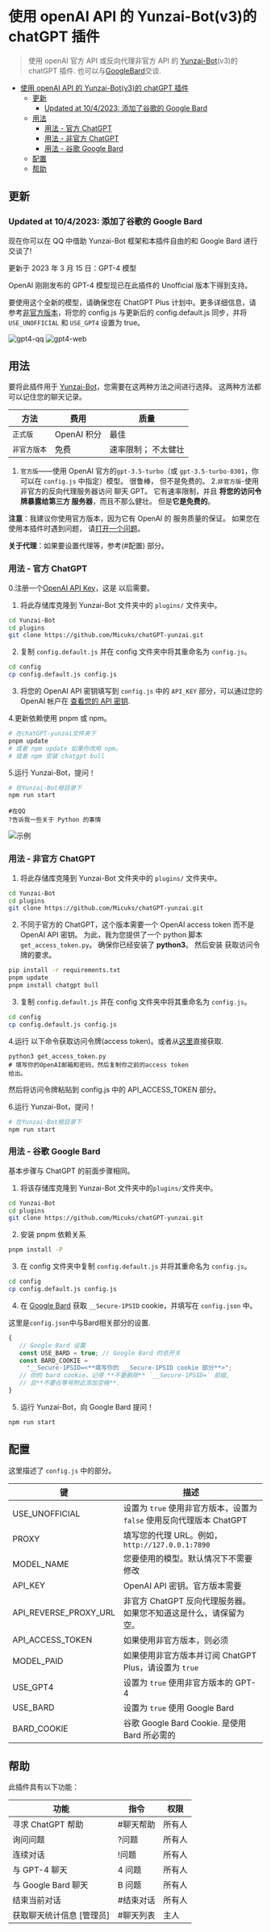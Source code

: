 # 使用 openAI API 的 Yunzai-Bot(v3)的 chatGPT 插件

> 使用 openAI 官方 API 或反向代理非官方 API 的
> [Yunzai-Bot](https://gitee.com/yoimiya-kokomi/Yunzai-Bot)(v3)的 chatGPT 插件. 也可以与[GoogleBard](bard.google.com)交谈.

- [使用 openAI API 的 Yunzai-Bot(v3)的 chatGPT 插件](#使用-openai-api-的-yunzai-botv3的-chatgpt-插件)
  - [更新](#更新)
    - [Updated at 10/4/2023: 添加了谷歌的 Google Bard](#updated-at-1042023-添加了谷歌的-google-bard)
  - [用法](#用法)
    - [用法 - 官方 ChatGPT](#用法---官方-chatgpt)
    - [用法 - 非官方 ChatGPT](#用法---非官方-chatgpt)
    - [用法 - 谷歌 Google Bard](#用法---谷歌-google-bard)
  - [配置](#配置)
  - [帮助](#帮助)

## 更新

### Updated at 10/4/2023: 添加了谷歌的 Google Bard

现在你可以在 QQ 中借助 Yunzai-Bot 框架和本插件自由的和 Google Bard 进行交谈了!

更新于 2023 年 3 月 15 日：GPT-4 模型

OpenAI 刚刚发布的 GPT-4 模型现已在此插件的 Unofficial 版本下得到支持。

要使用这个全新的模型，请确保您在 ChatGPT Plus 计划中。更多详细信息，请参考[非官方版本](#用法---非官方-chatgpt)，将您的 config.js 与更新后的 config.default.js 同步，并将 `USE_UNOFFICIAL` 和 `USE_GPT4` 设置为 true。

![gpt4-qq](docs/gpt4-qq.png)
![gpt4-web](docs/gpt4-web.png)

## 用法

要将此插件用于 [Yunzai-Bot](https://gitee.com/yoimiya-kokomi/Yunzai-Bot)，您需要在这两种方法之间进行选择。
这两种方法都可以记住您的聊天记录。

| 方法         | 费用        | 质量                |
| ------------ | ----------- | ------------------- |
| `正式版`     | OpenAI 积分 | 最佳                |
| `非官方版本` | 免费        | 速率限制； 不太健壮 |

1. `官方版`——使用 OpenAI 官方的`gpt-3.5-turbo`（或
   `gpt-3.5-turbo-0301`，你可以在 `config.js` 中指定）模型。 很鲁棒，
   但不是免费的。 2.`非官方版`-使用非官方的反向代理服务器访问
   聊天 GPT。 它有速率限制，并且 **将您的访问令牌暴露给第三方
   服务器**，而且不那么健壮。 但是**它是免费的**。

**注意**：我建议你使用官方版本，因为它有 OpenAI 的
服务质量的保证。 如果您在使用本插件时遇到问题，
请[打开一个问题](https://github.com/Micuks/chatGPT-yunzai/issues)。

**关于代理**：如果要设置代理等，参考(#配置)
部分。

### 用法 - 官方 ChatGPT

0.注册一个[OpenAI API Key](https://platform.openai.com/overview)，这是
以后需要。

1. 将此存储库克隆到 Yunzai-Bot 文件夹中的 `plugins/` 文件夹中。

```bash
cd Yunzai-Bot
cd plugins
git clone https://github.com/Micuks/chatGPT-yunzai.git
```

2. 复制 `config.default.js` 并在 config 文件夹中将其重命名为 `config.js`。

```bash
cd config
cp config.default.js config.js
```

3. 将您的 OpenAI API 密钥填写到 `config.js` 中的 `API_KEY` 部分，可以通过您的 OpenAI 帐户在 [查看您的 API 密钥](https://platform.openai.com/account/api-keys).

4.更新依赖使用 pnpm 或 npm。

```bash
# 在chatGPT-yunzai文件夹下
pnpm update
# 或者 npm update 如果你改用 npm。
# 或者 npm 安装 chatgpt bull
```

5.运行 Yunzai-Bot，提问！

```bash
# 在Yunzai-Bot根目录下
npm run start
```

```
#在QQ
?告诉我一些关于 Python 的事情
```

![示例](./docs/example.png)

### 用法 - 非官方 ChatGPT

1. 将此存储库克隆到 Yunzai-Bot 文件夹中的 `plugins/` 文件夹中。

```bash
cd Yunzai-Bot
cd plugins
git clone https://github.com/Micuks/chatGPT-yunzai.git
```

2. 不同于官方的 ChatGPT，这个版本需要一个 OpenAI access token
   而不是 OpenAI API 密钥。 为此，我为您提供了一个 python 脚本
   `get_access_token.py`。 确保你已经安装了 **python3**。 然后安装
   获取访问令牌的要求。

```bash
pip install -r requirements.txt
pnpm update
pnpm install chatgpt bull
```

3. 复制 `config.default.js` 并在 config 文件夹中将其重命名为 `config.js`。

```bash
cd config
cp config.default.js config.js
```

4.运行
以下命令获取访问令牌(access token)。或者从[这里](https://chat.openai.com/api/auth/session)直接获取.

```config
python3 get_access_token.py
# 填写你的OpenAI邮箱和密码，然后复制你之前的access token
给出。
```

然后将访问令牌粘贴到 config.js 中的 API_ACCESS_TOKEN 部分。

6.运行 Yunzai-Bot，提问！

```bash
# 在Yunzai-Bot根目录下
npm run start
```

### 用法 - 谷歌 Google Bard

基本步骤与 ChatGPT 的前面步骤相同。

1. 将该存储库克隆到 Yunzai-Bot 文件夹中的`plugins/`文件夹中。

```bash
cd Yunzai-Bot
cd plugins
git clone https://github.com/Micuks/chatGPT-yunzai.git
```

2. 安装 pnpm 依赖关系

```bash
pnpm install -P
```

3. 在 config 文件夹中复制 `config.default.js` 并将其重命名为 `config.js`。

```bash
cd config
cp config.default.js config.js
```

4. 在 [Google Bard](bard.google.com) 获取 `__Secure-1PSID` cookie，并填写在
   `config.json` 中。


这里是`config.json`中与Bard相关部分的设置.

```javascript
{
   // Google Bard 设置
   const USE_BARD = true; // Google Bard 的总开关
   const BARD_COOKIE =
     "__Secure-1PSID=<**填写你的 __Secure-1PSID cookie 部分**>";
   // 你的 bard cookie。记得 **不要删除** `__Secure-1PSID=` 前缀,
   // 且**不要在等号附近添加空格**.
}
```

5. 运行 Yunzai-Bot，向 Google Bard 提问！

```bash
npm run start
```

## 配置

这里描述了 `config.js` 中的部分。

| 键                    | 描述                                                                  |
| --------------------- | --------------------------------------------------------------------- |
| USE_UNOFFICIAL        | 设置为 `true` 使用非官方版本，设置为 `false` 使用反向代理版本 ChatGPT |
| PROXY                 | 填写您的代理 URL。例如，`http://127.0.0.1:7890`                       |
| MODEL_NAME            | 您要使用的模型。默认情况下不需要修改                                  |
| API_KEY               | OpenAI API 密钥。官方版本需要                                         |
| API_REVERSE_PROXY_URL | 非官方 ChatGPT 反向代理服务器。如果您不知道这是什么，请保留为空。     |
| API_ACCESS_TOKEN      | 如果使用非官方版本，则必须                                            |
| MODEL_PAID            | 如果使用非官方版本并订阅 ChatGPT Plus，请设置为 `true`                |
| USE_GPT4              | 设置为 `true` 使用非官方版本的 GPT-4                                  |
| USE_BARD              | 设置为 `true` 使用 Google Bard                                        |
| BARD_COOKIE           | 谷歌 Google Bard Cookie. 是使用 Bard 所必需的                         |

## 帮助

此插件具有以下功能：

| 功能                      | 指令      | 权限   |
| ------------------------- | --------- | ------ |
| 寻求 ChatGPT 帮助         | #聊天帮助 | 所有人 |
| 询问问题                  | ?问题     | 所有人 |
| 连续对话                  | !问题     | 所有人 |
| 与 GPT-4 聊天             | 4 问题    | 所有人 |
| 与 Google Bard 聊天       | B 问题    | 所有人 |
| 结束当前对话              | #结束对话 | 所有人 |
| 获取聊天统计信息 [管理员] | #聊天列表 | 主人   |
